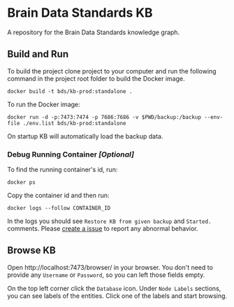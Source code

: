 # Brain Data Standards KB
A repository for the Brain Data Standards knowledge graph.

## Build and Run
To build the project clone project to your computer and run the following command in the project root folder to build the Docker image.

```
docker build -t bds/kb-prod:standalone .
```

To run the Docker image:
```
docker run -d -p:7473:7474 -p 7686:7686 -v $PWD/backup:/backup --env-file ./env.list bds/kb-prod:standalone
```

On startup KB will automatically load the backup data.

### Debug Running Container _[Optional]_
To find the running container's id, run:
```
docker ps
```

Copy the container id and then run:
```
docker logs --follow CONTAINER_ID
```

In the logs you should see `Restore KB from given backup` and `Started.` comments. Please [create a issue](https://github.com/hkir-dev/brain_data_standards_kb/issues/new) to report any abnormal behavior.

## Browse KB
Open http://localhost:7473/browser/ in your browser. You don't need to provide any `Username` or `Password`, so you can left those fields empty.

On the top left corner click the `Database` icon. Under `Node Labels` sections, you can see labels of the entities. Click one of the labels and start browsing.
